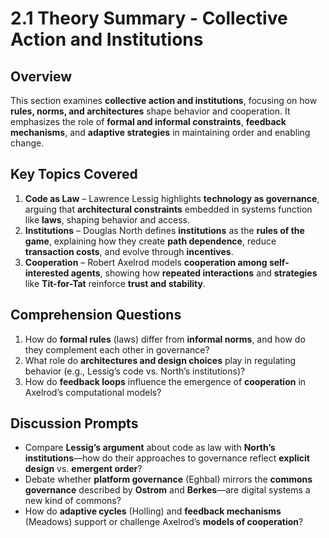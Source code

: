 # 2.1 Theory Summary - Collective Action and Institutions

## Overview
This section examines **collective action and institutions**, focusing on how **rules, norms, and architectures** shape behavior and cooperation. It emphasizes the role of **formal and informal constraints**, **feedback mechanisms**, and **adaptive strategies** in maintaining order and enabling change.

## Key Topics Covered
1. **Code as Law** – Lawrence Lessig highlights **technology as governance**, arguing that **architectural constraints** embedded in systems function like **laws**, shaping behavior and access.  
2. **Institutions** – Douglas North defines **institutions** as the **rules of the game**, explaining how they create **path dependence**, reduce **transaction costs**, and evolve through **incentives**.  
3. **Cooperation** – Robert Axelrod models **cooperation among self-interested agents**, showing how **repeated interactions** and **strategies** like **Tit-for-Tat** reinforce **trust and stability**.

## Comprehension Questions
1. How do **formal rules** (laws) differ from **informal norms**, and how do they complement each other in governance?  
2. What role do **architectures and design choices** play in regulating behavior (e.g., Lessig’s code vs. North’s institutions)?  
3. How do **feedback loops** influence the emergence of **cooperation** in Axelrod’s computational models?  

## Discussion Prompts
- Compare **Lessig’s argument** about code as law with **North’s institutions**—how do their approaches to governance reflect **explicit design** vs. **emergent order**?  
- Debate whether **platform governance** (Eghbal) mirrors the **commons governance** described by **Ostrom** and **Berkes**—are digital systems a new kind of commons?  
- How do **adaptive cycles** (Holling) and **feedback mechanisms** (Meadows) support or challenge Axelrod’s **models of cooperation**?  

